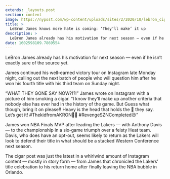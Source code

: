 ```yaml
--- 
extends: _layouts.post 
section: content 
image: https://nypost.com/wp-content/uploads/sites/2/2020/10/lebron_cigar.jpg?quality=90&strip=all&w=1162 
title: > 
  LeBron James knows more hate is coming: ‘They’ll make’ it up 
description: > 
  LeBron James already has his motivation for next season — even if he isn’t exactly sure of the source yet.James continued his well-earned victory tour on Instagram late Monday night, calling out the next batch of people who will question him after he won his fourth title with his third team on Sunday night.!” James wrote on Instagram with a picture of him smoking a cigar.“I know they’ll make up another criteria that nobody else has ever had in the history of the game.#ThekidfromAKRON🤴🏾 #RevengeSZNCompleted😉”James won NBA Finals MVP after leading the Lakers — with Anthony Davis — to the championship in a six-game triumph over a feisty Heat team. 
date: 1602598109.7869554 
--- 
```

LeBron James already has his motivation for next season — even if he isn’t exactly sure of the source yet.

James continued his well-earned victory tour on Instagram late Monday night, calling out the next batch of people who will question him after he won his fourth title with his third team on Sunday night.

“WHAT THEY GONE SAY NOW?!?!” James wrote on Instagram with a picture of him smoking a cigar. “I know they’ll make up another criteria that nobody else has ever had in the history of the game. But Guess what though, bring it on please!! Heavy is the head that holds the 👑 they say. Let’s get it! #ThekidfromAKRON🤴🏾 #RevengeSZNCompleted😉”

James won NBA Finals MVP after leading the Lakers — with Anthony Davis — to the championship in a six-game triumph over a feisty Heat team. Davis, who does have an opt-out, seems likely to return as the Lakers will look to defend their title in what should be a stacked Western Conference next season.

The cigar post was just the latest in a whirlwind amount of Instagram content — mostly in story form — from James that chronicled the Lakers’ title celebration to his return home after finally leaving the NBA bubble in Orlando.